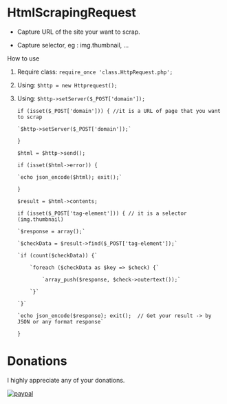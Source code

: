 # HtmlScrapingRequest

- Capture URL of the site your want to scrap.

- Capture selector, eg : img.thumbnail, ...

How to use
 1. Require class: `require_once 'class.HttpRequest.php';`
 2. Using: `$http = new Httprequest();`
 3. Using: `$http->setServer($_POST['domain']);`

	`if (isset($_POST['domain'])) { //it is a URL of page that you want to scrap`

		`$http->setServer($_POST['domain']);`

	`}`

	`$html = $http->send();`

	`if (isset($html->error)) {`

		`echo json_encode($html); exit();`

	`}`

	`$result = $html->contents;`

	`if (isset($_POST['tag-element'])) { // it is a selector (img.thumbnail)`

		`$response = array();`

		`$checkData = $result->find($_POST['tag-element']);`

		`if (count($checkData)) {`

			`foreach ($checkData as $key => $check) {`

				`array_push($response, $check->outertext());`

			`}`

		`}`

		`echo json_encode($response); exit();  // Get your result -> by JSON or any format response`

	`}`

# Donations
I highly appreciate any of your donations.

[![paypal](https://www.paypalobjects.com/en_US/i/btn/btn_donateCC_LG.gif)](https://www.paypal.com/cgi-bin/webscr?cmd=_s-xclick&hosted_button_id=FLHJAF2ECGXGQ)

